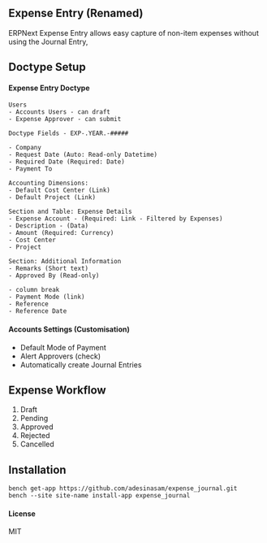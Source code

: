 ## Expense Entry (Renamed)

ERPNext Expense Entry allows easy capture of non-item expenses without using the Journal Entry,

## Doctype Setup
#### Expense Entry Doctype
```
Users
- Accounts Users - can draft
- Expense Approver - can submit

Doctype Fields - EXP-.YEAR.-#####

- Company
- Request Date (Auto: Read-only Datetime)
- Required Date (Required: Date)
- Payment To

Accounting Dimensions:
- Default Cost Center (Link)
- Default Project (Link)

Section and Table: Expense Details
- Expense Account - (Required: Link - Filtered by Expenses)
- Description - (Data)
- Amount (Required: Currency)
- Cost Center
- Project

Section: Additional Information
- Remarks (Short text)
- Approved By (Read-only)

- column break
- Payment Mode (link)
- Reference
- Reference Date
```

#### Accounts Settings (Customisation)
- Default Mode of Payment
- Alert Approvers (check)
- Automatically create Journal Entries


## Expense Workflow
1. Draft
2. Pending
2. Approved
3. Rejected
4. Cancelled

## Installation

```
bench get-app https://github.com/adesinasam/expense_journal.git
bench --site site-name install-app expense_journal
```


#### License

MIT
